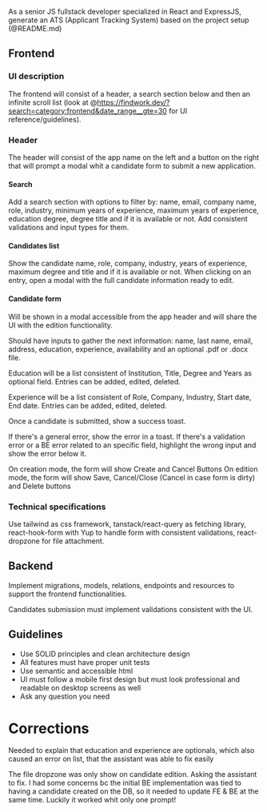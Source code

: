 As a senior JS fullstack developer specialized in React and ExpressJS, generate an ATS (Applicant Tracking System) based on the project setup (@README.md)

## Frontend

### UI description

The frontend will consist of a header, a search section below and then an infinite scroll list (look at @https://findwork.dev/?search=category:frontend&date_range__gte=30 for UI reference/guidelines).

### Header

The header will consist of the app name on the left and a button on the right that will prompt a modal whit a candidate form to submit a new application.

#### Search

Add a search section with options to filter by: name, email, company name, role, industry, minimum years of experience, maximum years of experience, education degree, degree title and if it is available or not. Add consistent validations and input types for them.

#### Candidates list

Show the candidate name, role, company, industry, years of experience, maximum degree and title and if it is available or not. When clicking on an entry, open a modal with the full candidate information ready to edit.

#### Candidate form

Will be shown in a modal accessible from the app header and will share the UI with the edition functionality.

Should have inputs to gather the next information: name, last name, email, address, education, experience, availability and an optional .pdf or .docx file.

Education will be a list consistent of Institution, Title, Degree and Years as optional field. Entries can be added, edited, deleted.

Experience will be a list consistent of Role, Company, Industry, Start date, End date. Entries can be added, edited, deleted.

Once a candidate is submitted, show a success toast.

If there's a general error, show the error in a toast. If there's a validation error or a BE error related to an specific field, highlight the wrong input and show the error below it.

On creation mode, the form will show Create and Cancel Buttons
On edition mode, the form will show Save, Cancel/Close (Cancel in case form is dirty) and Delete buttons

### Technical specifications

Use tailwind as css framework, tanstack/react-query as fetching library, react-hook-form with Yup to handle form with consistent validations, react-dropzone for file attachment.

## Backend

Implement migrations, models, relations, endpoints and resources to support the frontend functionalities.

Candidates submission must implement validations consistent with the UI.

## Guidelines

- Use SOLID principles and clean architecture design
- All features must have proper unit tests
- Use semantic and accessible html
- UI must follow a mobile first design but must look professional and readable on desktop screens as well
- Ask any question you need

# Corrections

Needed to explain that education and experience are optionals, which also caused an error on list, that the assistant was able to fix easily

The file dropzone was only show on candidate edition. Asking the assistant to fix. I had some concerns bc the initial BE implementation was tied to having a candidate created on the DB, so it needed to update FE & BE at the same time. Luckily it worked whit only one prompt!
